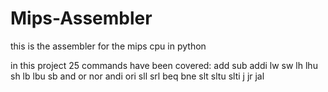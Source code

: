 # Mips-Assembler
this is the assembler for the mips cpu in python

in this project 25 commands have been covered:
add sub addi lw sw lh lhu sh lb lbu sb and or nor andi ori sll srl beq 
bne slt sltu slti j jr jal 
